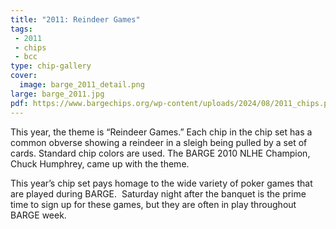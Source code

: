 ```yaml
---
title: "2011: Reindeer Games"
tags:
 - 2011
 - chips
 - bcc
type: chip-gallery
cover:
  image: barge_2011_detail.png
large: barge_2011.jpg
pdf: https://www.bargechips.org/wp-content/uploads/2024/08/2011_chips.pdf
---
```


This year, the theme is &#8220;Reindeer Games.&#8221; Each chip in the chip set
has a common obverse showing a reindeer in a sleigh being pulled by a set of
cards. Standard chip colors are used. The BARGE 2010 NLHE Champion, Chuck
Humphrey, came up with the theme.

This year&#8217;s chip set pays homage to the wide variety of poker games that
are played during BARGE. &nbsp;Saturday night after the banquet is the prime
time to sign up for these games, but they are often in play throughout BARGE
week.
